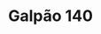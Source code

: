 ---
description: Galpão industrial e logístico com 720m² de área construída, pé direito de 8m, duas docas e escritório de 50m².
featured_image: janis-ringli-UC1pzyJFyvs-unsplash.jpg
title: Galpão 140
weight: 1
---